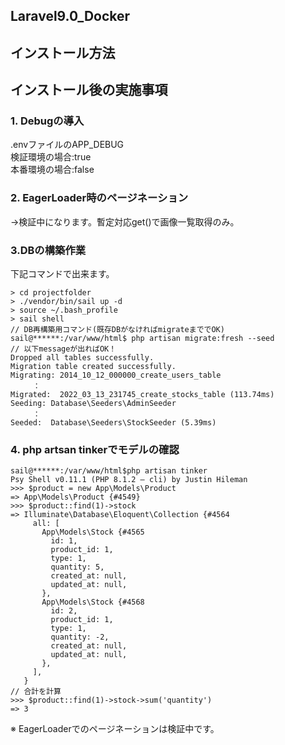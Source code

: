 ## Laravel9.0_Docker
## インストール方法

## インストール後の実施事項
### 1. Debugの導入
.envファイルのAPP_DEBUG<br/>
検証環境の場合:true<br/>
本番環境の場合:false

### 2. EagerLoader時のページネーション
→検証中になります。暫定対応get()で画像一覧取得のみ。

### 3.DBの構築作業
下記コマンドで出来ます。<br/>
```
> cd projectfolder
> ./vendor/bin/sail up -d
> source ~/.bash_profile
> sail shell
// DB再構築用コマンド(既存DBがなければmigrateまででOK)
sail@******:/var/www/html$ php artisan migrate:fresh --seed
// 以下messageが出ればOK！
Dropped all tables successfully.
Migration table created successfully.
Migrating: 2014_10_12_000000_create_users_table
　　　：
Migrated:  2022_03_13_231745_create_stocks_table (113.74ms)
Seeding: Database\Seeders\AdminSeeder
　　　：
Seeded:  Database\Seeders\StockSeeder (5.39ms)
```
### 4. php artsan tinkerでモデルの確認
```
sail@******:/var/www/html$php artisan tinker
Psy Shell v0.11.1 (PHP 8.1.2 — cli) by Justin Hileman
>>> $product = new App\Models\Product
=> App\Models\Product {#4549}
>>> $product::find(1)->stock
=> Illuminate\Database\Eloquent\Collection {#4564
     all: [
       App\Models\Stock {#4565
         id: 1,
         product_id: 1,
         type: 1,
         quantity: 5,
         created_at: null,
         updated_at: null,
       },
       App\Models\Stock {#4568
         id: 2,
         product_id: 1,
         type: 1,
         quantity: -2,
         created_at: null,
         updated_at: null,
       },
     ],
   }
// 合計を計算
>>> $product::find(1)->stock->sum('quantity')
=> 3
```
※ EagerLoaderでのページネーションは検証中です。

